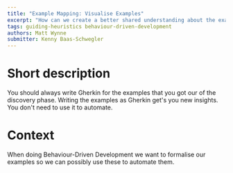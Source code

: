 ```yaml
---
title: "Example Mapping: Visualise Examples"
excerpt: "How can we create a better shared understanding about the examples?"
tags: guiding-heuristics behaviour-driven-development
authors: Matt Wynne
submitter: Kenny Baas-Schwegler
---
```


# Short description

You should always write Gherkin for the examples that you got our of the discovery phase. Writing the examples as Gherkin get's you new insights. You don't need to use it to automate.

# Context

When doing Behaviour-Driven Development we want to formalise our examples so we can possibly use these to automate them.